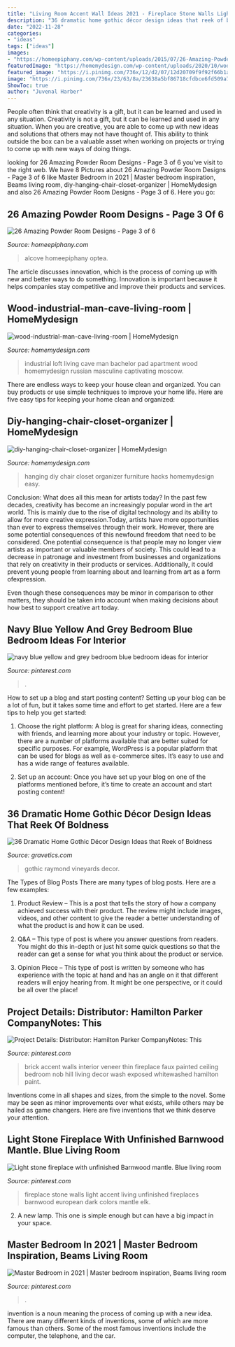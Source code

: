```yaml
---
title: "Living Room Accent Wall Ideas 2021 - Fireplace Stone Walls Light Accent Living Unfinished Fireplaces Barnwood European Dark Colors Mantle Elk"
description: "36 dramatic home gothic décor design ideas that reek of boldness"
date: "2022-11-28"
categories:
- "ideas"
tags: ["ideas"]
images:
- "https://homeepiphany.com/wp-content/uploads/2015/07/26-Amazing-Powder-Room-Designs-11.jpg"
featuredImage: "https://homemydesign.com/wp-content/uploads/2020/10/wood-industrial-man-cave-living-room.jpg"
featured_image: "https://i.pinimg.com/736x/12/d2/07/12d20709f9f92f66b1ada6ad3b1962f4.jpg"
image: "https://i.pinimg.com/736x/23/63/8a/23638a5bf86718cfdbce6fd509a75685.jpg"
ShowToc: true
author: "Juvenal Harber"
---
```



People often think that creativity is a gift, but it can be learned and used in any situation.
Creativity is not a gift, but it can be learned and used in any situation. When you are creative, you are able to come up with new ideas and solutions that others may not have thought of. This ability to think outside the box can be a valuable asset when working on projects or trying to come up with new ways of doing things.

	

		
looking for 26 Amazing Powder Room Designs - Page 3 of 6 you've visit to the right web. We have 8 Pictures about 26 Amazing Powder Room Designs - Page 3 of 6 like Master Bedroom in 2021 | Master bedroom inspiration, Beams living room, diy-hanging-chair-closet-organizer | HomeMydesign and also 26 Amazing Powder Room Designs - Page 3 of 6. Here you go:
		
    
## 26 Amazing Powder Room Designs - Page 3 Of 6

<img loading=lazy src="https://homeepiphany.com/wp-content/uploads/2015/07/26-Amazing-Powder-Room-Designs-11.jpg" onerror="this.onerror=null;this.src='https://tse2.mm.bing.net/th?id=OIP.gMunhAdbfeiHXSvMzb5kLgHaLJ&amp;pid=15.1';" alt="26 Amazing Powder Room Designs - Page 3 of 6">

_Source: homeepiphany.com_

>alcove homeepiphany optea. 

	

The article discusses innovation, which is the process of coming up with new and better ways to do something. Innovation is important because it helps companies stay competitive and improve their products and services.

    
## Wood-industrial-man-cave-living-room | HomeMydesign

<img loading=lazy src="https://homemydesign.com/wp-content/uploads/2020/10/wood-industrial-man-cave-living-room.jpg" onerror="this.onerror=null;this.src='https://tse1.mm.bing.net/th?id=OIP.q0PXsLoV7JjVKK9gGPTfaAHaLH&amp;pid=15.1';" alt="wood-industrial-man-cave-living-room | HomeMydesign">

_Source: homemydesign.com_

>industrial loft living cave man bachelor pad apartment wood homemydesign russian masculine captivating moscow. 

	

There are endless ways to keep your house clean and organized. You can buy products or use simple techniques to improve your home life. Here are five easy tips for keeping your home clean and organized:

    
## Diy-hanging-chair-closet-organizer | HomeMydesign

<img loading=lazy src="https://homemydesign.com/wp-content/uploads/2015/06/diy-hanging-chair-closet-organizer.jpg" onerror="this.onerror=null;this.src='https://tse4.mm.bing.net/th?id=OIP.JaKma7pDZX-TM2Av2GsPvgHaP3&amp;pid=15.1';" alt="diy-hanging-chair-closet-organizer | HomeMydesign">

_Source: homemydesign.com_

>hanging diy chair closet organizer furniture hacks homemydesign easy. 

	

Conclusion: What does all this mean for artists today?
In the past few decades, creativity has become an increasingly popular word in the art world. This is mainly due to the rise of digital technology and its ability to allow for more creative expression.Today, artists have more opportunities than ever to express themselves through their work. However, there are some potential consequences of this newfound freedom that need to be considered.
One potential consequence is that people may no longer view artists as important or valuable members of society. This could lead to a decrease in patronage and investment from businesses and organizations that rely on creativity in their products or services. Additionally, it could prevent young people from learning about and learning from art as a form ofexpression.

Even though these consequences may be minor in comparison to other matters, they should be taken into account when making decisions about how best to support creative art today.

    
## Navy Blue Yellow And Grey Bedroom Blue Bedroom Ideas For Interior

<img loading=lazy src="https://i.pinimg.com/736x/1f/63/82/1f638282c427bfa511dcccc708f9ce2d.jpg" onerror="this.onerror=null;this.src='https://tse2.mm.bing.net/th?id=OIP.uu5lRY7vVyRTbI3_WPUAbAHaJ3&amp;pid=15.1';" alt="navy blue yellow and grey bedroom blue bedroom ideas for interior">

_Source: pinterest.com_

>. 

	

How to set up a blog and start posting content?
Setting up your blog can be a lot of fun, but it takes some time and effort to get started. Here are a few tips to help you get started:
1. Choose the right platform: A blog is great for sharing ideas, connecting with friends, and learning more about your industry or topic. However, there are a number of platforms available that are better suited for specific purposes. For example, WordPress is a popular platform that can be used for blogs as well as e-commerce sites. It’s easy to use and has a wide range of features available.

2. Set up an account: Once you have set up your blog on one of the platforms mentioned before, it’s time to create an account and start posting content!

    
## 36 Dramatic Home Gothic Décor Design Ideas That Reek Of Boldness

<img loading=lazy src="https://www.gravetics.com/wp-content/uploads/2017/08/Red-room-at-Raymond-Vineyards.jpg" onerror="this.onerror=null;this.src='https://tse2.mm.bing.net/th?id=OIP.JFaA7---IP9J2Vca7TUISwHaE7&amp;pid=15.1';" alt="36 Dramatic Home Gothic Décor Design Ideas that Reek of Boldness">

_Source: gravetics.com_

>gothic raymond vineyards decor. 

	

The Types of Blog Posts
There are many types of blog posts. Here are a few examples:
1. Product Review – This is a post that tells the story of how a company achieved success with their product. The review might include images, videos, and other content to give the reader a better understanding of what the product is and how it can be used.

2. Q&A – This type of post is where you answer questions from readers. You might do this in-depth or just hit some quick questions so that the reader can get a sense for what you think about the product or service.

3. Opinion Piece – This type of post is written by someone who has experience with the topic at hand and has an angle on it that different readers will enjoy hearing from. It might be one perspective, or it could be all over the place!


    
## Project Details: Distributor: Hamilton Parker CompanyNotes: This

<img loading=lazy src="https://i.pinimg.com/736x/12/d2/07/12d20709f9f92f66b1ada6ad3b1962f4.jpg" onerror="this.onerror=null;this.src='https://tse2.mm.bing.net/th?id=OIP.pXAxq572t1MQ9mnOqY-YUQAAAA&amp;pid=15.1';" alt="Project Details: Distributor: Hamilton Parker CompanyNotes: This">

_Source: pinterest.com_

>brick accent walls interior veneer thin fireplace faux painted ceiling bedroom nob hill living decor wash exposed whitewashed hamilton paint. 

	

Inventions come in all shapes and sizes, from the simple to the novel. Some may be seen as minor improvements over what exists, while others may be hailed as game changers. Here are five inventions that we think deserve your attention.

    
## Light Stone Fireplace With Unfinished Barnwood Mantle. Blue Living Room

<img loading=lazy src="https://i.pinimg.com/736x/23/63/8a/23638a5bf86718cfdbce6fd509a75685.jpg" onerror="this.onerror=null;this.src='https://tse3.mm.bing.net/th?id=OIP.zt5rDrjQ_mjBe0aWm3CfAwHaJ3&amp;pid=15.1';" alt="Light stone fireplace with unfinished Barnwood mantle. Blue living room">

_Source: pinterest.com_

>fireplace stone walls light accent living unfinished fireplaces barnwood european dark colors mantle elk. 

	

2. A new lamp. This one is simple enough but can have a big impact in your space.

    
## Master Bedroom In 2021 | Master Bedroom Inspiration, Beams Living Room

<img loading=lazy src="https://i.pinimg.com/736x/a7/ae/3d/a7ae3dd37fcc0beeb33f5ce199b05990.jpg" onerror="this.onerror=null;this.src='https://tse3.mm.bing.net/th?id=OIP.LUkk36xfXBv1wkOO4Tb3vgHaJ3&amp;pid=15.1';" alt="Master Bedroom in 2021 | Master bedroom inspiration, Beams living room">

_Source: pinterest.com_

>. 

	

invention is a noun meaning the process of coming up with a new idea. There are many different kinds of inventions, some of which are more famous than others. Some of the most famous inventions include the computer, the telephone, and the car.


